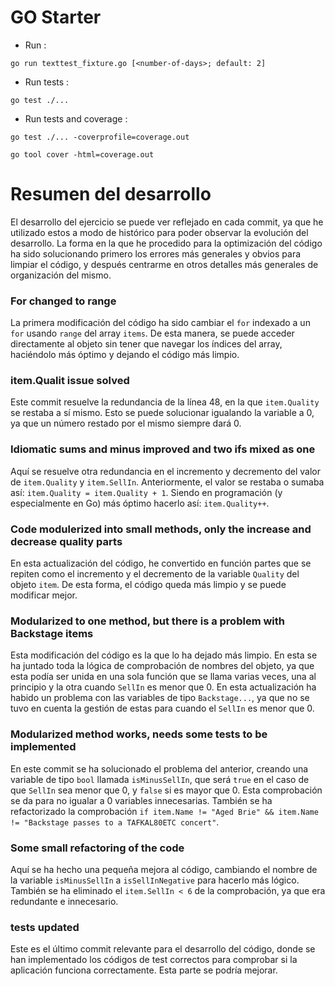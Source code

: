 # GO Starter

- Run :

```shell
go run texttest_fixture.go [<number-of-days>; default: 2]
```

- Run tests :

```shell
go test ./...
```

- Run tests and coverage :

```shell
go test ./... -coverprofile=coverage.out

go tool cover -html=coverage.out
```

# Resumen del desarrollo

El desarrollo del ejercicio se puede ver reflejado en cada commit, ya que he utilizado estos a modo de histórico para poder observar la evolución del desarrollo. La forma en la que he procedido para la optimización del código ha sido solucionando primero los errores más generales y obvios para limpiar el código, y después centrarme en otros detalles más generales de organización del mismo.

### For changed to range

La primera modificación del código ha sido cambiar el `for` indexado a un `for` usando `range` del array `items`. De esta manera, se puede acceder directamente al objeto sin tener que navegar los índices del array, haciéndolo más óptimo y dejando el código más limpio.

### item.Qualit issue solved

Este commit resuelve la redundancia de la línea 48, en la que `item.Quality` se restaba a sí mismo. Esto se puede solucionar igualando la variable a 0, ya que un número restado por el mismo siempre dará 0.

### Idiomatic sums and minus improved and two ifs mixed as one

Aquí se resuelve otra redundancia en el incremento y decremento del valor de `item.Quality` y `item.SellIn`. Anteriormente, el valor se restaba o sumaba así: `item.Quality = item.Quality + 1`. Siendo en programación (y especialmente en Go) más óptimo hacerlo así: `item.Quality++`.

### Code modulerized into small methods, only the increase and decrease quality parts

En esta actualización del código, he convertido en función partes que se repiten como el incremento y el decremento de la variable `Quality` del objeto `item`. De esta forma, el código queda más limpio y se puede modificar mejor.

### Modularized to one method, but there is a problem with Backstage items

Esta modificación del código es la que lo ha dejado más limpio. En esta se ha juntado toda la lógica de comprobación de nombres del objeto, ya que esta podía ser unida en una sola función que se llama varias veces, una al principio y la otra cuando `SellIn` es menor que 0. En esta actualización ha habido un problema con las variables de tipo `Backstage...`, ya que no se tuvo en cuenta la gestión de estas para cuando el `SellIn` es menor que 0.

### Modularized method works, needs some tests to be implemented

En este commit se ha solucionado el problema del anterior, creando una variable de tipo `bool` llamada `isMinusSellIn`, que será `true` en el caso de que `SellIn` sea menor que 0, y `false` si es mayor que 0. Esta comprobación se da para no igualar a 0 variables innecesarias. También se ha refactorizado la comprobación `if item.Name != "Aged Brie" && item.Name != "Backstage passes to a TAFKAL80ETC concert"`.

### Some small refactoring of the code

Aquí se ha hecho una pequeña mejora al código, cambiando el nombre de la variable `isMinusSellIn` a `isSellInNegative` para hacerlo más lógico. También se ha eliminado el `item.SellIn < 6` de la comprobación, ya que era redundante e innecesario.

### tests updated

Este es el último commit relevante para el desarrollo del código, donde se han implementado los códigos de test correctos para comprobar si la aplicación funciona correctamente. Esta parte se podría mejorar.